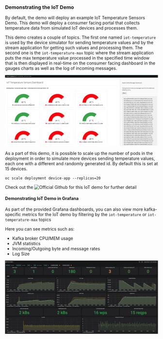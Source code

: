 ### Demonstrating the IoT Demo
By default, the demo will deploy an example IoT Temperature Sensors Demo. This demo will deploy a consumer facing portal that collects temperature data from simulated IoT devices and processes them.

This demo creates a couple of topics. The first one named `iot-temperature` is used by the device simulator for sending temperature values and by the stream application for getting such values and processing them. The second one is the `iot-temperature-max` topic where the stream application puts the max temperature value processed in the specified time window that is then displayed in real-time on the consumer facing dashboard in the gauges charts as well as the log of incoming messages.

![](https://github.com/ably77/strimzi-openshift-demo/blob/master/resources/iot1.png)

As a part of this demo, it is possible to scale up the number of pods in the deployment in order to simulate more devices sending temperature values, each one with a different and randomly generated id. By default this is set at 15 devices.
```
oc scale deployment device-app --replicas=20
```

Check out the ![Official Github](https://github.com/strimzi/strimzi-lab/tree/master/iot-demo) for this IoT demo for further detail

#### Demonstrating IoT Demo in Grafana
As part of the provided Grafana dashboards, you can also view more kafka-specific metrics for the IoT demo by filtering by the `iot-temperature` or `iot-temperature-max` topics

Here you can see metrics such as:
- Kafka broker CPU/MEM usage
- JVM statistics
- Incoming/Outgoing byte and message rates
- Log Size

![](https://github.com/ably77/strimzi-openshift-demo/blob/master/resources/iot2.png)
